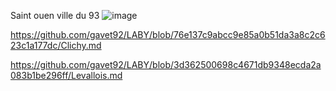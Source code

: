 Saint ouen ville du 93 
![image](https://user-images.githubusercontent.com/115066370/198038742-729ac2cd-51a0-46d3-9c39-3fa0bb2d2fdd.png)


https://github.com/gavet92/LABY/blob/76e137c9abcc9e85a0b51da3a8c2c623c1a177dc/Clichy.md


https://github.com/gavet92/LABY/blob/3d362500698c4671db9348ecda2a083b1be296ff/Levallois.md

